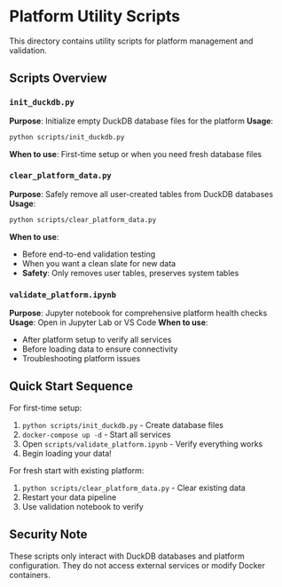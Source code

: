 # Platform Utility Scripts

This directory contains utility scripts for platform management and validation.

## Scripts Overview

### `init_duckdb.py`
**Purpose**: Initialize empty DuckDB database files for the platform
**Usage**: 
```bash
python scripts/init_duckdb.py
```
**When to use**: First-time setup or when you need fresh database files

### `clear_platform_data.py`
**Purpose**: Safely remove all user-created tables from DuckDB databases
**Usage**:
```bash
python scripts/clear_platform_data.py
```
**When to use**: 
- Before end-to-end validation testing
- When you want a clean slate for new data
- **Safety**: Only removes user tables, preserves system tables

### `validate_platform.ipynb`
**Purpose**: Jupyter notebook for comprehensive platform health checks
**Usage**: Open in Jupyter Lab or VS Code
**When to use**:
- After platform setup to verify all services
- Before loading data to ensure connectivity
- Troubleshooting platform issues

## Quick Start Sequence

For first-time setup:
1. `python scripts/init_duckdb.py` - Create database files
2. `docker-compose up -d` - Start all services  
3. Open `scripts/validate_platform.ipynb` - Verify everything works
4. Begin loading your data!

For fresh start with existing platform:
1. `python scripts/clear_platform_data.py` - Clear existing data
2. Restart your data pipeline
3. Use validation notebook to verify

## Security Note
These scripts only interact with DuckDB databases and platform configuration. They do not access external services or modify Docker containers.